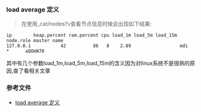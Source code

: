 ### load average 定义

> 在使用_cat/nodes?v查看节点信息时候会出现如下结果:

~~~
ip        heap.percent ram.percent cpu load_1m load_5m load_15m node.role master name
127.0.0.1           42          86   8    2.89                  mdi       *      aQOmN70
~~~

其中有几个参数load_1m,load_5m,load_15m的含义因为对linux系统不是很熟的原因,查了看相关文章

### 参考文件

- [load average 定义](http://www.cnblogs.com/kaituorensheng/p/3602805.html)